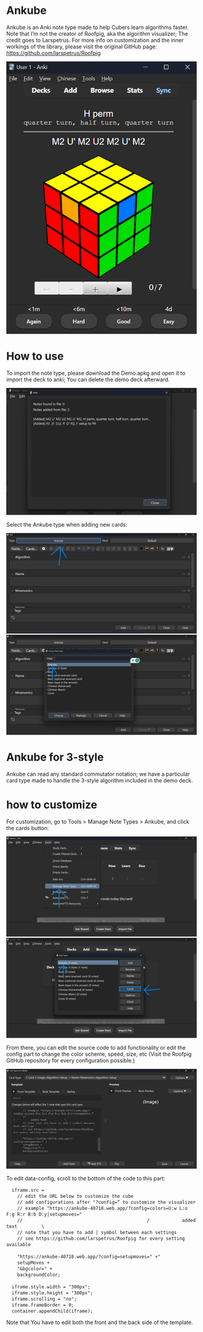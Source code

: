 # Ankube
Ankube is an Anki note type made to help Cubers learn algorithms faster. Note that I’m not the creator of Roofpig, aka the algorithm visualizer; The credit goes to Larspetrus. For more info on customization and the inner workings of the library, please visit the original GitHub page: https://github.com/larspetrus/Roofpig 

![alt text](https://github.com/JoonhaYi/Ankube/blob/main/images/ankube.png?raw=true)

# How to use
To import the note type, please download the Demo.apkg and open it to import the deck to anki;
You can delete the demo deck afterward.

![alt text](https://github.com/JoonhaYi/Ankube/blob/main/images/importing.png?raw=true)

Select the Ankube type when adding new cards:

![alt text](https://github.com/JoonhaYi/Ankube/blob/main/images/changingCardType1.png?raw=true)
![alt text](https://github.com/JoonhaYi/Ankube/blob/main/images/changingCardType2.png?raw=true)

# Ankube for 3-style
Ankube can read any standard commutator notation; we have a particular card type made to handle the 3-style algorithm included in the demo deck.

# how to customize
For customization, go to Tools > Manage Note Types > Ankube, and click the cards button:

![alt text](https://github.com/JoonhaYi/Ankube/blob/main/images/customization1.png?raw=true)
![alt text](https://github.com/JoonhaYi/Ankube/blob/main/images/customization2.png?raw=true)

From there, you can edit the source code to add functionality or edit the config part to change the color scheme, speed, size, etc (Visit the Roofpig GitHub repository for every configuration possible.)

![alt text](https://github.com/JoonhaYi/Ankube/blob/main/images/editing.png?raw=true)

To edit data-config, scroll to the bottom of the code to this part:
```
  iframe.src =
    // edit the URL below to customize the cube
    // add configurations after "?config=” to customize the visualizer
    // example "https://ankube-40718.web.app/?config=colors=U:w L:o F:g R:r B:b D:y|setupmoves="
    //                                              / 	         added text         \
    // note that you have to add | symbol between each settings
    // see https://github.com/larspetrus/Roofpig for every setting available

    "https://ankube-40718.web.app/?config=setupmoves=" +"
    setupMoves +
    "&bgcolor=" +
    backgroundColor;

  iframe.style.width = "300px";
  iframe.style.height = "300px";
  iframe.scrolling = "no";
  iframe.frameBorder = 0;
  container.appendChild(iframe);
```
 Note that You have to edit both the front and the back side of the template.
